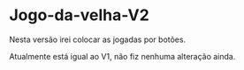 # Jogo-da-velha-V2

Nesta versão irei colocar as jogadas por botões.

Atualmente está igual ao V1, não fiz nenhuma alteração ainda.
